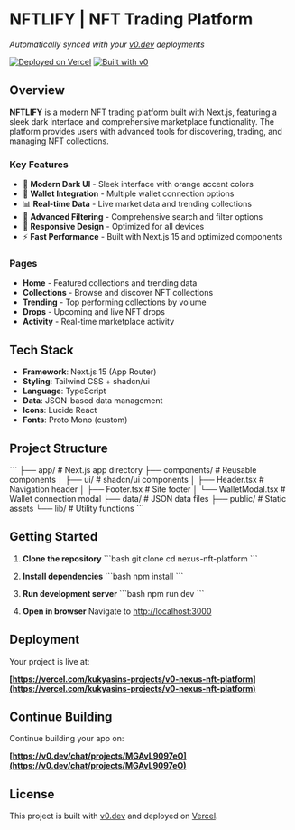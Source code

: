 # NFTLIFY | NFT Trading Platform

*Automatically synced with your [v0.dev](https://v0.dev) deployments*

[![Deployed on Vercel](https://img.shields.io/badge/Deployed%20on-Vercel-black?style=for-the-badge&logo=vercel)](https://vercel.com/kukyasins-projects/v0-nexus-nft-platform)
[![Built with v0](https://img.shields.io/badge/Built%20with-v0.dev-black?style=for-the-badge)](https://v0.dev/chat/projects/MGAvL9097eO)

## Overview

**NFTLIFY** is a modern NFT trading platform built with Next.js, featuring a sleek dark interface and comprehensive marketplace functionality. The platform provides users with advanced tools for discovering, trading, and managing NFT collections.

### Key Features

- 🎨 **Modern Dark UI** - Sleek interface with orange accent colors
- 🔗 **Wallet Integration** - Multiple wallet connection options
- 📊 **Real-time Data** - Live market data and trending collections
- 🎯 **Advanced Filtering** - Comprehensive search and filter options
- 📱 **Responsive Design** - Optimized for all devices
- ⚡ **Fast Performance** - Built with Next.js 15 and optimized components

### Pages

- **Home** - Featured collections and trending data
- **Collections** - Browse and discover NFT collections
- **Trending** - Top performing collections by volume
- **Drops** - Upcoming and live NFT drops
- **Activity** - Real-time marketplace activity

## Tech Stack

- **Framework**: Next.js 15 (App Router)
- **Styling**: Tailwind CSS + shadcn/ui
- **Language**: TypeScript
- **Data**: JSON-based data management
- **Icons**: Lucide React
- **Fonts**: Proto Mono (custom)

## Project Structure

\`\`\`
├── app/                    # Next.js app directory
├── components/            # Reusable components
│   ├── ui/               # shadcn/ui components
│   ├── Header.tsx        # Navigation header
│   ├── Footer.tsx        # Site footer
│   └── WalletModal.tsx   # Wallet connection modal
├── data/                 # JSON data files
├── public/              # Static assets
└── lib/                 # Utility functions
\`\`\`

## Getting Started

1. **Clone the repository**
   \`\`\`bash
   git clone <repository-url>
   cd nexus-nft-platform
   \`\`\`

2. **Install dependencies**
   \`\`\`bash
   npm install
   \`\`\`

3. **Run development server**
   \`\`\`bash
   npm run dev
   \`\`\`

4. **Open in browser**
   Navigate to [http://localhost:3000](http://localhost:3000)

## Deployment

Your project is live at:

**[https://vercel.com/kukyasins-projects/v0-nexus-nft-platform](https://vercel.com/kukyasins-projects/v0-nexus-nft-platform)**

## Continue Building

Continue building your app on:

**[https://v0.dev/chat/projects/MGAvL9097eO](https://v0.dev/chat/projects/MGAvL9097eO)**

## License

This project is built with [v0.dev](https://v0.dev) and deployed on [Vercel](https://vercel.com).
